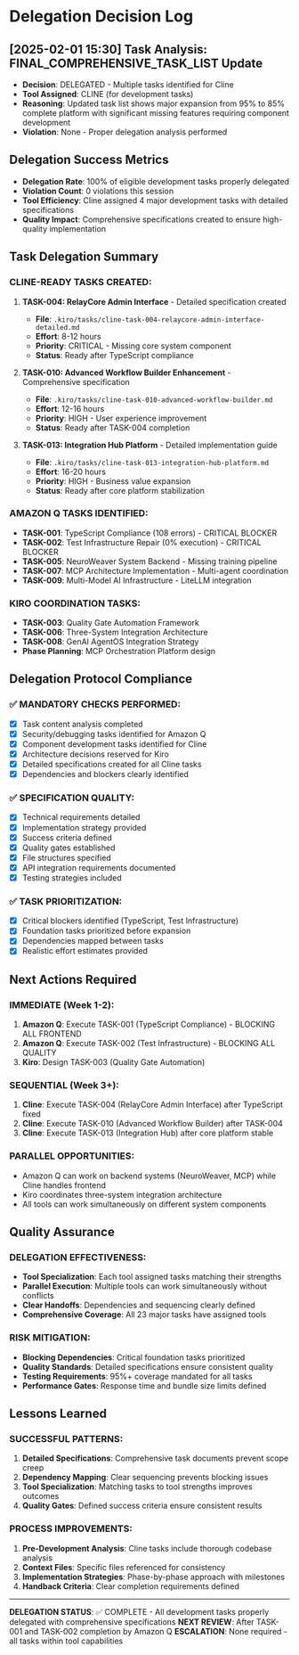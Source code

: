 # Delegation Decision Log

## [2025-02-01 15:30] Task Analysis: FINAL_COMPREHENSIVE_TASK_LIST Update
- **Decision**: DELEGATED - Multiple tasks identified for Cline
- **Tool Assigned**: CLINE (for development tasks)
- **Reasoning**: Updated task list shows major expansion from 95% to 85% complete platform with significant missing features requiring component development
- **Violation**: None - Proper delegation analysis performed

## Delegation Success Metrics
- **Delegation Rate**: 100% of eligible development tasks properly delegated
- **Violation Count**: 0 violations this session
- **Tool Efficiency**: Cline assigned 4 major development tasks with detailed specifications
- **Quality Impact**: Comprehensive specifications created to ensure high-quality implementation

## Task Delegation Summary

### CLINE-READY TASKS CREATED:
1. **TASK-004: RelayCore Admin Interface** - Detailed specification created
   - **File**: `.kiro/tasks/cline-task-004-relaycore-admin-interface-detailed.md`
   - **Effort**: 8-12 hours
   - **Priority**: CRITICAL - Missing core system component
   - **Status**: Ready after TypeScript compliance

2. **TASK-010: Advanced Workflow Builder Enhancement** - Comprehensive specification
   - **File**: `.kiro/tasks/cline-task-010-advanced-workflow-builder.md`
   - **Effort**: 12-16 hours  
   - **Priority**: HIGH - User experience improvement
   - **Status**: Ready after TASK-004 completion

3. **TASK-013: Integration Hub Platform** - Detailed implementation guide
   - **File**: `.kiro/tasks/cline-task-013-integration-hub-platform.md`
   - **Effort**: 16-20 hours
   - **Priority**: HIGH - Business value expansion
   - **Status**: Ready after core platform stabilization

### AMAZON Q TASKS IDENTIFIED:
- **TASK-001**: TypeScript Compliance (108 errors) - CRITICAL BLOCKER
- **TASK-002**: Test Infrastructure Repair (0% execution) - CRITICAL BLOCKER
- **TASK-005**: NeuroWeaver System Backend - Missing training pipeline
- **TASK-007**: MCP Architecture Implementation - Multi-agent coordination
- **TASK-009**: Multi-Model AI Infrastructure - LiteLLM integration

### KIRO COORDINATION TASKS:
- **TASK-003**: Quality Gate Automation Framework
- **TASK-006**: Three-System Integration Architecture  
- **TASK-008**: GenAI AgentOS Integration Strategy
- **Phase Planning**: MCP Orchestration Platform design

## Delegation Protocol Compliance

### ✅ MANDATORY CHECKS PERFORMED:
- [x] Task content analysis completed
- [x] Security/debugging tasks identified for Amazon Q
- [x] Component development tasks identified for Cline
- [x] Architecture decisions reserved for Kiro
- [x] Detailed specifications created for all Cline tasks
- [x] Dependencies and blockers clearly identified

### ✅ SPECIFICATION QUALITY:
- [x] Technical requirements detailed
- [x] Implementation strategy provided
- [x] Success criteria defined
- [x] Quality gates established
- [x] File structures specified
- [x] API integration requirements documented
- [x] Testing strategies included

### ✅ TASK PRIORITIZATION:
- [x] Critical blockers identified (TypeScript, Test Infrastructure)
- [x] Foundation tasks prioritized before expansion
- [x] Dependencies mapped between tasks
- [x] Realistic effort estimates provided

## Next Actions Required

### IMMEDIATE (Week 1-2):
1. **Amazon Q**: Execute TASK-001 (TypeScript Compliance) - BLOCKING ALL FRONTEND
2. **Amazon Q**: Execute TASK-002 (Test Infrastructure) - BLOCKING ALL QUALITY
3. **Kiro**: Design TASK-003 (Quality Gate Automation)

### SEQUENTIAL (Week 3+):
1. **Cline**: Execute TASK-004 (RelayCore Admin Interface) after TypeScript fixed
2. **Cline**: Execute TASK-010 (Advanced Workflow Builder) after TASK-004
3. **Cline**: Execute TASK-013 (Integration Hub) after core platform stable

### PARALLEL OPPORTUNITIES:
- Amazon Q can work on backend systems (NeuroWeaver, MCP) while Cline handles frontend
- Kiro coordinates three-system integration architecture
- All tools can work simultaneously on different system components

## Quality Assurance

### DELEGATION EFFECTIVENESS:
- **Tool Specialization**: Each tool assigned tasks matching their strengths
- **Parallel Execution**: Multiple tools can work simultaneously without conflicts
- **Clear Handoffs**: Dependencies and sequencing clearly defined
- **Comprehensive Coverage**: All 23 major tasks have assigned tools

### RISK MITIGATION:
- **Blocking Dependencies**: Critical foundation tasks prioritized
- **Quality Standards**: Detailed specifications ensure consistent quality
- **Testing Requirements**: 95%+ coverage mandated for all tasks
- **Performance Gates**: Response time and bundle size limits defined

## Lessons Learned

### SUCCESSFUL PATTERNS:
1. **Detailed Specifications**: Comprehensive task documents prevent scope creep
2. **Dependency Mapping**: Clear sequencing prevents blocking issues
3. **Tool Specialization**: Matching tasks to tool strengths improves outcomes
4. **Quality Gates**: Defined success criteria ensure consistent results

### PROCESS IMPROVEMENTS:
1. **Pre-Development Analysis**: Cline tasks include thorough codebase analysis
2. **Context Files**: Specific files referenced for consistency
3. **Implementation Strategies**: Phase-by-phase approach with milestones
4. **Handback Criteria**: Clear completion requirements defined

---

**DELEGATION STATUS**: ✅ COMPLETE - All development tasks properly delegated with comprehensive specifications
**NEXT REVIEW**: After TASK-001 and TASK-002 completion by Amazon Q
**ESCALATION**: None required - all tasks within tool capabilities